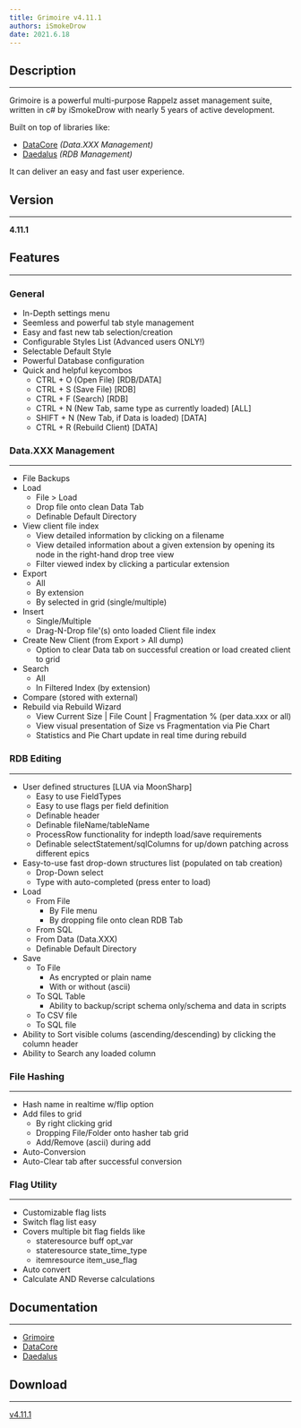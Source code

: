 ```yaml
---
title: Grimoire v4.11.1
authors: iSmokeDrow
date: 2021.6.18
---
```



## Description
---

Grimoire is a powerful multi-purpose Rappelz asset management suite, written in c# by iSmokeDrow with nearly 5 years of active development.

Built on top of libraries like:

- [DataCore](https://github.com/iSmokeDrow/DataCore) *(Data.XXX Management)*
- [Daedalus](https://github.com/iSmokeDrow/Daedalus) *(RDB Management)* 

It can deliver an easy and fast user experience.

## Version
---

**4.11.1**

## Features
---

### General

- In-Depth settings menu
- Seemless and powerful tab style management
- Easy and fast new tab selection/creation
- Configurable Styles List (Advanced users ONLY!)
- Selectable Default Style
- Powerful Database configuration
- Quick and helpful keycombos
	- CTRL + O (Open File) [RDB/DATA]
	- CTRL + S (Save File) [RDB]
	- CTRL + F (Search) [RDB]
	- CTRL + N (New Tab, same type as currently loaded) [ALL]
	- SHIFT + N (New Tab, if Data is loaded) [DATA]
	- CTRL + R (Rebuild Client) [DATA]

### Data.XXX Management
---

- File Backups
- Load
	- File > Load
	- Drop file onto clean Data Tab
	- Definable Default Directory
- View client file index
	- View detailed information by clicking on a filename
	- View detailed information about a given extension by opening its node in the right-hand drop tree view
	- Filter viewed index by clicking a particular extension
- Export
	- All
	- By extension
	- By selected in grid (single/multiple)
- Insert
	- Single/Multiple
	- Drag-N-Drop file'(s) onto loaded Client file index
- Create New Client (from Export > All dump)
	- Option to clear Data tab on successful creation or load created client to grid
- Search
	- All
	- In Filtered Index (by extension)
- Compare (stored with external)
- Rebuild via Rebuild Wizard
	- View Current Size | File Count | Fragmentation % (per data.xxx or all)
	- View visual presentation of Size vs Fragmentation via Pie Chart
	- Statistics and Pie Chart update in real time during rebuild

### RDB Editing
---

- User defined structures [LUA via MoonSharp]
	- Easy to use FieldTypes
	- Easy to use flags per field definition
	- Definable header
	- Definable fileName/tableName
	- ProcessRow functionality for indepth load/save requirements
	- Definable selectStatement/sqlColumns for up/down patching across different epics
- Easy-to-use fast drop-down structures list (populated on tab creation)
	- Drop-Down select
	- Type with auto-completed (press enter to load)
- Load
	- From File
		- By File menu
		- By dropping file onto clean RDB Tab
	- From SQL
	- From Data (Data.XXX)
	- Definable Default Directory
- Save
	- To File
		- As encrypted or plain name
		- With or without (ascii)
	- To SQL Table
		- Ability to backup/script schema only/schema and data in scripts
	- To CSV file
	- To SQL file
- Ability to Sort visible colums (ascending/descending) by clicking the column header
- Ability to Search any loaded column

### File Hashing
---

- Hash name in realtime w/flip option
- Add files to grid
	- By right clicking grid
	- Dropping File/Folder onto hasher tab grid
	- Add/Remove (ascii) during add
- Auto-Conversion
- Auto-Clear tab after successful conversion

### Flag Utility
---

- Customizable flag lists
- Switch flag list easy
- Covers multiple bit flag fields like
	- stateresource buff opt_var
	- stateresource state_time_type
	- itemresource item_use_flag
- Auto convert
- Calculate AND Reverse calculations

## Documentation
---

- [Grimoire](/documentation/grimoire-doc/)
- [DataCore](/documentation/datacore-doc/)
- [Daedalus](/documentation/daedalus-doc/)

## Download
---

[v4.11.1](https://github.com/iSmokeDrow/Grimoire/releases/tag/v4.11.1)